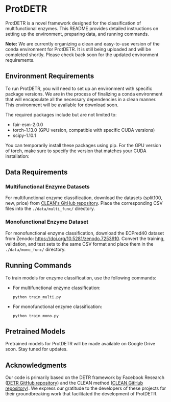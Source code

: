 # ProtDETR

ProtDETR is a novel framework designed for the classification of multifunctional enzymes. This README provides detailed instructions on setting up the environment, preparing data, and running commands.

**Note:** We are currently organizing a clean and easy-to-use version of the conda environment for ProtDETR. It is still being uploaded and will be completed shortly. Please check back soon for the updated environment requirements.

## Environment Requirements

To run ProtDETR, you will need to set up an environment with specific package versions. We are in the process of finalizing a conda environment that will encapsulate all the necessary dependencies in a clean manner. This environment will be available for download soon.

The required packages include but are not limited to:

- fair-esm-2.0.0
- torch-1.13.0 (GPU version, compatible with specific CUDA versions)
- scipy-1.10.1

You can temporarily install these packages using pip. For the GPU version of torch, make sure to specify the version that matches your CUDA installation:

## Data Requirements

### Multifunctional Enzyme Datasets

For multifunctional enzyme classification, download the datasets (split100, new, price) from [CLEAN's GitHub repository](https://github.com/tttianhao/CLEAN). Place the corresponding CSV files into the `./data/multi_func/` directory.

### Monofunctional Enzyme Dataset

For monofunctional enzyme classification, download the ECPred40 dataset from Zenodo: <https://doi.org/10.5281/zenodo.7253910>. Convert the training, validation, and test sets to the same CSV format and place them in the `./data/mono_func/` directory.

## Running Commands

To train models for enzyme classification, use the following commands:

- For multifunctional enzyme classification:

      python train_multi.py

- For monofunctional enzyme classification:

      python train_mono.py

## Pretrained Models

Pretrained models for ProtDETR will be made available on Google Drive soon. Stay tuned for updates.

## Acknowledgments

Our code is primarily based on the DETR framework by Facebook Research ([DETR GitHub repository](https://github.com/facebookresearch/detr)) and the CLEAN method ([CLEAN GitHub repository](https://github.com/tttianhao/CLEAN)). We express our gratitude to the developers of these projects for their groundbreaking work that facilitated the development of ProtDETR.